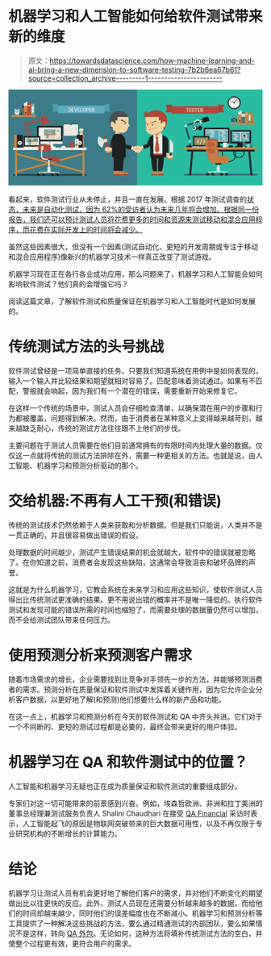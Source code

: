 # 机器学习和人工智能如何给软件测试带来新的维度

> 原文：<https://towardsdatascience.com/how-machine-learning-and-ai-bring-a-new-dimension-to-software-testing-7b2b6ea67b61?source=collection_archive---------1----------------------->

![](img/eac404e2458aafc285f9dd4b02833051.png)

看起来，软件测试行业从未停止，并且一直在发展。根据 2017 年测试调查的[状态，未来是自动化测试，因为 62%的受访者认为未来几年将会增加。根据同一份报告，我们还可以预计测试人员将花费更多的时间和资源来测试移动和混合应用程序，而花费在实际开发上的时间将会减少。](https://smartbear.com/SmartBear/media/ebooks/The-State-of-Testing-2017_Report_Final.pdf)

虽然这些因素很大，但没有一个因素(测试自动化、更短的开发周期或专注于移动和混合应用程序)像新兴的机器学习技术一样真正改变了测试游戏。

机器学习现在正在各行各业成功应用，那么问题来了，机器学习和人工智能会如何影响软件测试？他们真的会增强它吗？

阅读这篇文章，了解软件测试和质量保证在机器学习和人工智能时代是如何发展的。

# 传统测试方法的头号挑战

软件测试曾经是一项简单直接的任务。只要我们知道系统在用例中是如何表现的，输入一个输入并比较结果和期望就相对容易了。匹配意味着测试通过。如果有不匹配，警报就会响起，因为我们有一个潜在的错误，需要重新开始来修复它。

在这样一个传统的场景中，测试人员会仔细检查清单，以确保潜在用户的步骤和行为都被覆盖，问题得到解决。然而，由于消费者在某种意义上变得越来越苛刻，越来越缺乏耐心，传统的测试方法往往跟不上他们的步伐。

主要问题在于测试人员需要在他们目前通常拥有的有限时间内处理大量的数据。仅仅这一点就将传统的测试方法排除在外，需要一种更相关的方法。也就是说，由人工智能、机器学习和预测分析驱动的那个。

# 交给机器:不再有人工干预(和错误)

传统的测试技术仍然依赖于人类来获取和分析数据。但是我们只能说，人类并不是一贯正确的，并且很容易做出错误的假设。

处理数据的时间越少，测试产生错误结果的机会就越大，软件中的错误就被忽略了。在你知道之前，消费者会发现这些缺陷，这通常会导致沮丧和破坏品牌的声誉。

这就是为什么机器学习，它教会系统在未来学习和应用这些知识，使软件测试人员得出比传统测试更准确的结果。更不用说出错的概率并不是唯一降低的。执行软件测试和发现可能的错误所需的时间也缩短了，而需要处理的数据量仍然可以增加，而不会给测试团队带来任何压力。

# 使用预测分析来预测客户需求

随着市场需求的增长，企业需要找到比竞争对手领先一步的方法，并能够预测消费者的需求。预测分析在质量保证和软件测试中发挥着关键作用，因为它允许企业分析客户数据，以更好地了解(和预测)他们想要什么样的新产品和功能。

在这一点上，机器学习和预测分析在今天的软件测试和 QA 中齐头并进。它们对于一个不间断的、更短的测试过程都是必要的，最终会带来更好的用户体验。

# 机器学习在 QA 和软件测试中的位置？

人工智能和机器学习无疑也正在成为质量保证和软件测试的重要组成部分。

专家们对这一切可能带来的前景感到兴奋。例如，埃森哲欧洲、非洲和拉丁美洲的董事总经理兼测试服务负责人 Shalini Chaudhari 在接受 [QA Financial](https://www.qa-financial.com/news-video/machine-learning-qa-using-data-super-charge-testing) 采访时表示，人工智能起飞的原因是物联网突破带来的巨大数据可用性，以及不再仅限于专业研究机构的不断增长的计算能力。

# 结论

机器学习让测试人员有机会更好地了解他们客户的需求，并对他们不断变化的期望做出比以往更快的反应。此外，测试人员现在还需要分析越来越多的数据，而给他们的时间却越来越少，同时他们的误差幅度也在不断减小。机器学习和预测分析等工具提供了一种解决这些挑战的方法，要么通过精通测试的内部团队，要么如果情况不是这样，转向 [QA 外包](https://www.a1qa.com/outsourcing/)。无论如何，这种方法将填补传统测试方法的空白，并使整个过程更有效，更符合用户的需求。
